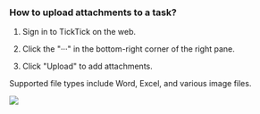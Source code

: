### How to upload attachments to a task?

1. Sign in to TickTick on the web.

2. Click the "···" in the bottom-right corner of the right pane.

3. Click "Upload" to add attachments.

Supported file types include Word, Excel, and various image files.

![](../../../images/ticktick-web-version/task/2.6.9.png)

